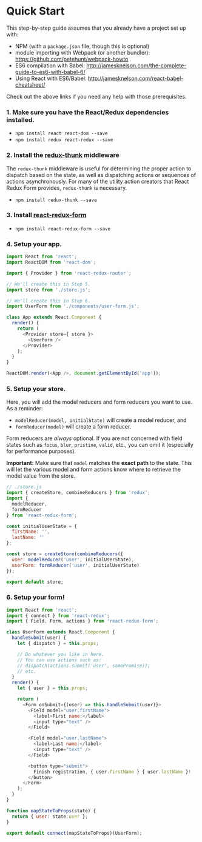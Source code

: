 # Quick Start

This step-by-step guide assumes that you already have a project set up with:

- NPM (with a `package.json` file, though this is optional)
- module importing with Webpack (or another bundler): https://github.com/petehunt/webpack-howto
- ES6 compilation with Babel: http://jamesknelson.com/the-complete-guide-to-es6-with-babel-6/
- Using React with ES6/Babel: http://jamesknelson.com/react-babel-cheatsheet/

Check out the above links if you need any help with those prerequisites.

### 1. Make sure you have the React/Redux dependencies installed.

- `npm install react react-dom --save`
- `npm install redux react-redux --save`

### 2. Install the [redux-thunk](https://github.com/gaearon/redux-thunk) middleware

The `redux-thunk` middleware is useful for determining the proper action to dispatch based on the state, as well as dispatching actions or sequences of actions asynchronously. For many of the utility action creators that React Redux Form provides, `redux-thunk` is necessary.

- `npm install redux-thunk --save`

### 3. Install [react-redux-form](https://github.com/davidkpiano/react-redux-form)

- `npm install react-redux-form --save`

### 4. Setup your app.

```js
import React from 'react';
import ReactDOM from 'react-dom';

import { Provider } from 'react-redux-router';

// We'll create this in Step 5.
import store from './store.js';

// We'll create this in Step 6.
import UserForm from './components/user-form.js';

class App extends React.Component {
  render() {
    return (
      <Provider store={ store }>
        <UserForm />
      </Provider>
    );
  }
}

ReactDOM.render(<App />, document.getElementById('app'));
```

### 5. Setup your store.

Here, you will add the model reducers and form reducers you want to use. As a reminder:

- `modelReducer(model, initialState)` will create a model reducer, and
- `formReducer(model)` will create a form reducer.

Form reducers are _always_ optional. If you are not concerned with field states such as `focus`, `blur`, `pristine`, `valid`, etc., you can omit it (especially for performance purposes).

**Important:** Make sure that `model` matches the **exact path** to the state. This will let the various model and form actions know where to retrieve the model value from the store.

```js
// ./store.js
import { createStore, combineReducers } from 'redux';
import {
  modelReducer,
  formReducer
} from 'react-redux-form';

const initialUserState = {
  firstName: '',
  lastName: ''
};

const store = createStore(combineReducers({
  user: modelReducer('user', initialUserState),
  userForm: formReducer('user', initialUserState)
});

export default store;
```

### 6. Setup your form!

```js
import React from 'react';
import { connect } from 'react-redux';
import { Field, Form, actions } from 'react-redux-form';

class UserForm extends React.Component {
  handleSubmit(user) {
    let { dispatch } = this.props;

    // Do whatever you like in here.
    // You can use actions such as:
    // dispatch(actions.submit('user', somePromise));
    // etc.
  }
  render() {
    let { user } = this.props;

    return (
      <Form onSubmit={(user) => this.handleSubmit(user)}>
        <Field model="user.firstName">
          <label>First name:</label>
          <input type="text" />
        </Field>

        <Field model="user.lastName">
          <label>Last name:</label>
          <input type="text" />
        </Field>

        <button type="submit">
          Finish registration, { user.firstName } { user.lastName }!
        </button>
      </Form>
    );
  }
}

function mapStateToProps(state) {
  return { user: state.user };
}

export default connect(mapStateToProps)(UserForm);
```